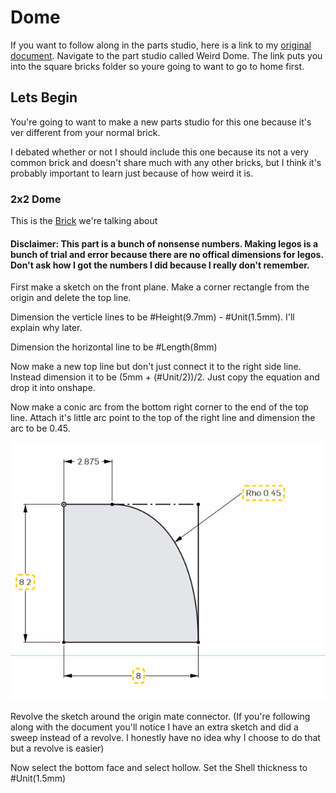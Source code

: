 # Dome 

If you want to follow along in the parts studio, here is a link to my [original document](https://cvilleschools.onshape.com/documents/18c55e9aeb64057e8e0fbb6a/w/5c06b8e3c4dcf6e948152fa4/e/18df3578f02c775cfcadaef9?configuration=List_8xTqWDMkkCG2Mw%3D_2x2%3BList_ArQ6GsCPNSkQoQ%3DDefault%3BList_Izy0ldJ6UfParG%3DDefault%3BList_tmPjPdZ9wrB2lD%3DDefault&renderMode=0&uiState=6290d24be366b652b2773d0f). Navigate to the part studio called Weird Dome. The link puts you into the square bricks folder so youre going to want to go to home first. 

## Lets Begin 

You're going to want to make a new parts studio for this one because it's ver different from your normal brick. 

I debated whether or not I should include this one because its not a very common brick and doesn't share much with any other bricks, but I think it's probably important to learn just because of how weird it is. 

### 2x2 Dome 

This is the [Brick](https://www.bricklink.com/v2/catalog/catalogitem.page?P=553b#T=C) we're talking about

#### Disclaimer: This part is a bunch of nonsense numbers. Making legos is a bunch of trial and error because there are no offical dimensions for legos. Don't ask how I got the numbers I did because I really don't remember. 

First make a sketch on the front plane. Make a corner rectangle from the origin and delete the top line. 

Dimension the verticle lines to be #Height(9.7mm) - #Unit(1.5mm). I'll explain why later. 

Dimension the horizontal line to be #Length(8mm)

Now make a new top line but don't just connect it to the right side line. Instead dimension it to be (5mm + (#Unit/2))/2. Just copy the equation and drop it into onshape. 

Now make a conic arc from the bottom right corner to the end of the top line. Attach it's little arc point to the top of the right line and dimension the arc to be 0.45.

<img src="Photos/Dome(1).PNG">

Revolve the sketch around the origin mate connector. (If you're following along with the document you'll notice I have an extra sketch and did a sweep instead of a revolve. I honestly have no idea why I choose to do that but a revolve is easier) 

Now select the bottom face and select hollow. Set the Shell thickness to #Unit(1.5mm) 
